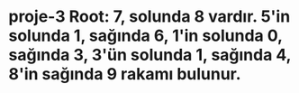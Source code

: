 # proje-3 Root: 7, solunda 8 vardır. 5'in solunda 1, sağında 6, 1'in solunda 0, sağında 3, 3'ün solunda 1, sağında 4, 8'in sağında 9 rakamı bulunur.
